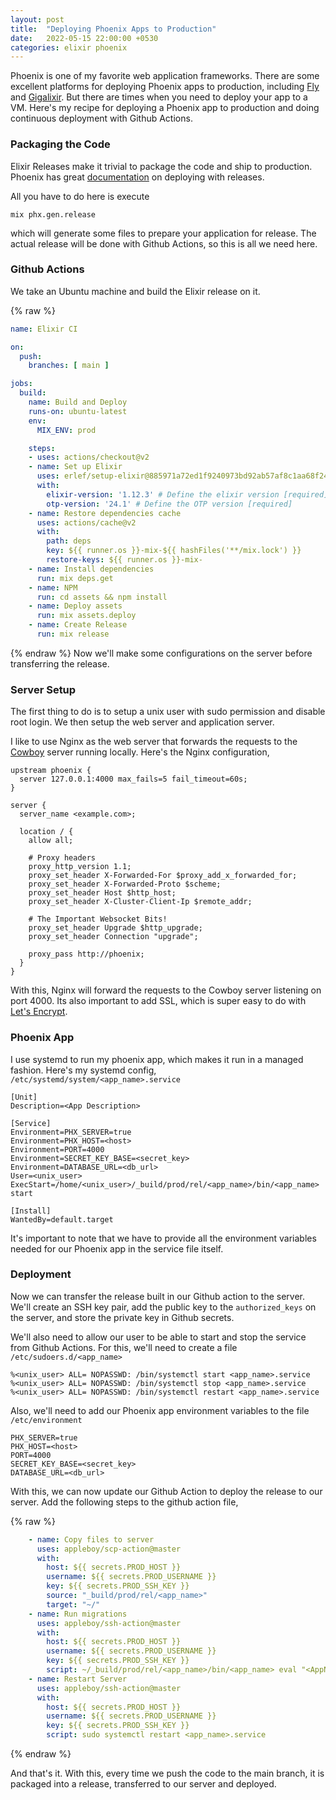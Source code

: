 ```yaml
---
layout: post
title:  "Deploying Phoenix Apps to Production"
date:   2022-05-15 22:00:00 +0530
categories: elixir phoenix
---
```


Phoenix is one of my favorite web application frameworks. There are some excellent platforms
for deploying Phoenix apps to production, including [Fly][fly] and [Gigalixir][gigalixir]. But
there are times when you need to deploy your app to a VM. Here's my recipe for deploying a
Phoenix app to production and doing continuous deployment with Github Actions.

### Packaging the Code
Elixir Releases make it trivial to package the code and ship to production. Phoenix has great
[documentation][deploying] on deploying with releases.

All you have to do here is execute

```shell
mix phx.gen.release
```
which will generate some files to prepare your application for release. The actual release will
be done with Github Actions, so this is all we need here.

### Github Actions

We take an Ubuntu machine and build the Elixir release on it. 

{% raw %}
```yaml
name: Elixir CI

on:
  push:
    branches: [ main ]

jobs:
  build:
    name: Build and Deploy
    runs-on: ubuntu-latest
    env:
      MIX_ENV: prod

    steps:
    - uses: actions/checkout@v2
    - name: Set up Elixir
      uses: erlef/setup-elixir@885971a72ed1f9240973bd92ab57af8c1aa68f24
      with:
        elixir-version: '1.12.3' # Define the elixir version [required]
        otp-version: '24.1' # Define the OTP version [required]
    - name: Restore dependencies cache
      uses: actions/cache@v2
      with:
        path: deps
        key: ${{ runner.os }}-mix-${{ hashFiles('**/mix.lock') }}
        restore-keys: ${{ runner.os }}-mix-
    - name: Install dependencies
      run: mix deps.get
    - name: NPM
      run: cd assets && npm install
    - name: Deploy assets
      run: mix assets.deploy
    - name: Create Release
      run: mix release
```
{% endraw %}
Now we'll make some configurations on the server before transferring the release.

### Server Setup

The first thing to do is to setup a unix user with sudo permission and disable root login.
We then setup the web server and application server.

I like to use Nginx as the web server that forwards the requests to the [Cowboy][cowboy]
server running locally. Here's the Nginx configuration,

```
upstream phoenix {
  server 127.0.0.1:4000 max_fails=5 fail_timeout=60s;
}

server {
  server_name <example.com>;

  location / {
    allow all;

    # Proxy headers
    proxy_http_version 1.1;
    proxy_set_header X-Forwarded-For $proxy_add_x_forwarded_for;
    proxy_set_header X-Forwarded-Proto $scheme;
    proxy_set_header Host $http_host;
    proxy_set_header X-Cluster-Client-Ip $remote_addr;

    # The Important Websocket Bits!
    proxy_set_header Upgrade $http_upgrade;
    proxy_set_header Connection "upgrade";

    proxy_pass http://phoenix;
  }
}
```

With this, Nginx will forward the requests to the Cowboy server listening on port 4000. Its
also important to add SSL, which is super easy to do with [Let's Encrypt][lets-encrypt].

### Phoenix App

I use systemd to run my phoenix app, which makes it run in a managed fashion. Here's my
systemd config, `/etc/systemd/system/<app_name>.service`

```
[Unit]
Description=<App Description>

[Service]
Environment=PHX_SERVER=true
Environment=PHX_HOST=<host>
Environment=PORT=4000
Environment=SECRET_KEY_BASE=<secret_key>
Environment=DATABASE_URL=<db_url>
User=<unix_user>
ExecStart=/home/<unix_user>/_build/prod/rel/<app_name>/bin/<app_name> start

[Install]
WantedBy=default.target
```

It's important to note that we have to provide all the environment variables needed for our
Phoenix app in the service file itself.

### Deployment

Now we can transfer the release built in our Github action to the server. We'll create an
SSH key pair, add the public key to the `authorized_keys` on the server, and store the private
key in Github secrets.

We'll also need to allow our user to be able to start and stop the service from Github Actions.
For this, we'll need to create a file `/etc/sudoers.d/<app_name>`

```
%<unix_user> ALL= NOPASSWD: /bin/systemctl start <app_name>.service
%<unix_user> ALL= NOPASSWD: /bin/systemctl stop <app_name>.service
%<unix_user> ALL= NOPASSWD: /bin/systemctl restart <app_name>.service
```

Also, we'll need to add our Phoenix app environment variables to the file `/etc/environment`

```
PHX_SERVER=true
PHX_HOST=<host>
PORT=4000
SECRET_KEY_BASE=<secret_key>
DATABASE_URL=<db_url>
```

With this, we can now update our Github Action to deploy the release to our server. Add the
following steps to the github action file,  

{% raw %}
```yaml
    - name: Copy files to server
      uses: appleboy/scp-action@master
      with:
        host: ${{ secrets.PROD_HOST }}
        username: ${{ secrets.PROD_USERNAME }}
        key: ${{ secrets.PROD_SSH_KEY }}
        source: "_build/prod/rel/<app_name>"
        target: "~/"
    - name: Run migrations
      uses: appleboy/ssh-action@master
      with:
        host: ${{ secrets.PROD_HOST }}
        username: ${{ secrets.PROD_USERNAME }}
        key: ${{ secrets.PROD_SSH_KEY }}
        script: ~/_build/prod/rel/<app_name>/bin/<app_name> eval "<AppName>.Release.migrate"
    - name: Restart Server
      uses: appleboy/ssh-action@master
      with:
        host: ${{ secrets.PROD_HOST }}
        username: ${{ secrets.PROD_USERNAME }}
        key: ${{ secrets.PROD_SSH_KEY }}
        script: sudo systemctl restart <app_name>.service
```
{% endraw %}

And that's it. With this, every time we push the code to the main branch, it is packaged
into a release, transferred to our server and deployed.

[deploying]: https://hexdocs.pm/phoenix/releases.html
[fly]: https://fly.io
[gigalixir]: https://gigalixir.com/
[cowboy]: https://hex.pm/packages/cowboy
[lets-encrypt]: https://letsencrypt.org/